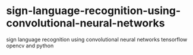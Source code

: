 # sign-language-recognition-using-convolutional-neural-networks
sign language recognition using convolutional neural networks tensorflow opencv and python
